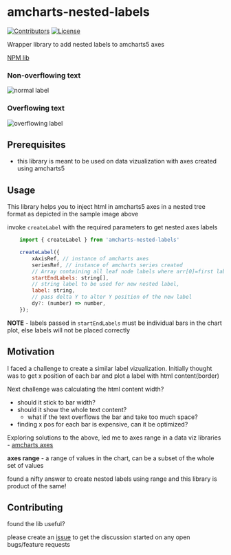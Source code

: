 # amcharts-nested-labels

[![Contributors](https://img.shields.io/github/contributors/adarshlilha/amcharts-nested-labels.svg)](https://github.com/adarshlilha/amcharts-nested-labels/graphs/contributors)
[![License](https://img.shields.io/github/license/adarshlilha/amcharts-nested-labels.svg)](https://github.com/adarshlilha/amcharts-nested-labels/blob/main/LICENSE)

Wrapper library to add nested labels to amcharts5 axes

[NPM lib](https://www.npmjs.com/package/amcharts-nested-labels)

### Non-overflowing text

![normal label](https://github-production-user-asset-6210df.s3.amazonaws.com/13575704/336601510-4a6137bb-3f05-4ab8-8ed3-7ff64e5ff594.png?X-Amz-Algorithm=AWS4-HMAC-SHA256&X-Amz-Credential=AKIAVCODYLSA53PQK4ZA%2F20240604%2Fus-east-1%2Fs3%2Faws4_request&X-Amz-Date=20240604T204135Z&X-Amz-Expires=300&X-Amz-Signature=c708ce8087ea04bbce8c38f84742ca932b67523b9ddcccb03a863dabfa3b8f47&X-Amz-SignedHeaders=host&actor_id=0&key_id=0&repo_id=0)

### Overflowing text

![overflowing label](https://github-production-user-asset-6210df.s3.amazonaws.com/13575704/336601250-aa742dd9-4784-405a-ae4c-deac9369e9b9.png?X-Amz-Algorithm=AWS4-HMAC-SHA256&X-Amz-Credential=AKIAVCODYLSA53PQK4ZA%2F20240604%2Fus-east-1%2Fs3%2Faws4_request&X-Amz-Date=20240604T204209Z&X-Amz-Expires=300&X-Amz-Signature=3b4ddda455bb1819fafbdd274c142e9898e9fae2f053244a6104c5d39f8eae2e&X-Amz-SignedHeaders=host&actor_id=0&key_id=0&repo_id=0)

## Prerequisites

- this library is meant to be used on data vizualization with axes created using amcharts5

## Usage

This library helps you to inject html in amcharts5 axes in a nested tree format as depicted in the sample image above

invoke `createLabel` with the required parameters to get nested axes labels

```js
    import { createLabel } from 'amcharts-nested-labels'

    createLabel({
        xAxisRef, // instance of amcharts axes
        seriesRef, // instance of amcharts series created
        // Array containing all leaf node labels where arr[0]=first label & arr[end] = last label
        startEndLabels: string[],
        // string label to be used for new nested label,
        label: string,
        // pass delta Y to alter Y position of the new label
        dy?: (number) => number,
    });
```

**NOTE** - labels passed in `startEndLabels` must be individual bars in the chart plot, else labels will not be placed correctly

## Motivation

I faced a challenge to create a similar label vizualization.
Initially thought was to get x position of each bar and plot a label with html content(border)

Next challenge was calculating the html content width?

- should it stick to bar width?
- should it show the whole text content?
  - what if the text overflows the bar and take too much space?
- finding x pos for each bar is expensive, can it be optimized?

Exploring solutions to the above, led me to axes range in a data viz libraries - [amcharts axes](https://www.amcharts.com/docs/v4/concepts/axes/axis-ranges/)

**axes range** - a range of values in the chart, can be a subset of the whole set of values

found a nifty answer to create nested labels using range and this library is product of the same!

## Contributing

found the lib useful?

please create an [issue](https://github.com/adarshlilha/amcharts-nested-labels/issues) to get the discussion started on any open bugs/feature requests
